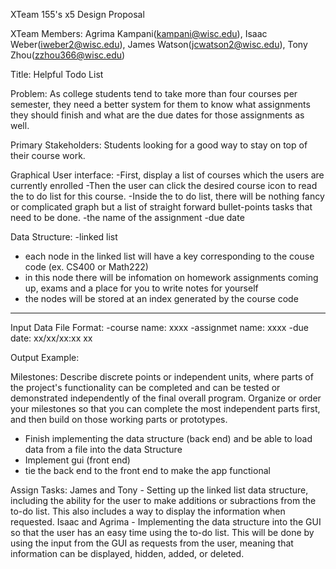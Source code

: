 XTeam 155's x5 Design Proposal 

XTeam Members: Agrima Kampani(kampani@wisc.edu), Isaac Weber(iweber2@wisc.edu), James Watson(jcwatson2@wisc.edu), Tony Zhou(zzhou366@wisc.edu)


Title: Helpful Todo List

Problem: As college students tend to take more than four courses per semester, they need a better system for them to know what assignments they should finish and what are the due dates for those assignments as well.

Primary Stakeholders: Students looking for a good way to stay on top of their course work. 

Graphical User interface:
-First, display a list of courses which the users are currently enrolled
-Then the user can click the desired course icon to read the to do list for this course.
-Inside the to do list, there will be nothing fancy or complicated graph but a list of straight forward bullet-points tasks that need to be done.
 -the name of the assignment
 -due date

Data Structure:
-linked list
  - each node in the linked list will have a key corresponding to the couse code (ex. CS400 or Math222)
  - in this node there will be infomation on homework assignments coming up, exams and a place for you to write notes for yourself
  - the nodes will be stored at an index generated by the course code
----------------------------------------------------------------------------------------------------------------------------------------



Input Data File Format:
-course name: xxxx
-assignmet name: xxxx
-due date: xx/xx/xx:xx xx


Output Example:



Milestones: Describe discrete points or independent units, where parts of the project's functionality can be completed and can be tested or demonstrated independently of the final overall program.  Organize or order your milestones so that you can complete the most independent parts first, and then build on those working parts or prototypes.  
  - Finish implementing the data structure (back end) and be able to load data from a file into the data Structure
  - Implement gui (front end) 
  - tie the back end to the front end to make the app functional

Assign Tasks: 
James and Tony - Setting up the linked list data structure, including the ability for the user to make additions or subractions from the to-do list. This also includes a way to display the information when requested.
Isaac and Agrima - Implementing the data structure into the GUI so that the user has an easy time using the to-do list. This will be done by using the input from the GUI as requests from the user, meaning that information can be displayed, hidden, added, or deleted.
